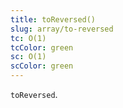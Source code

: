 ```yaml
---
title: toReversed()
slug: array/to-reversed
tc: O(1)
tcColor: green
sc: O(1)
scColor: green
---
```

`toReversed`.
